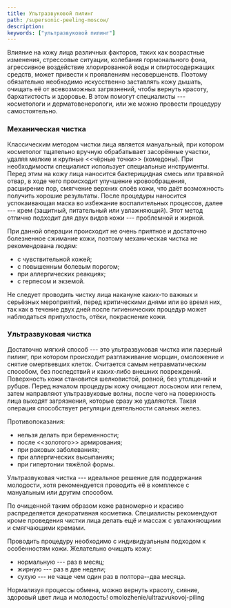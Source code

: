 ```yaml
---
title: Ультразвуковой пилинг
path: /supersonic-peeling-moscow/
description:
keywords: ["ультразвуковой пилинг"]
---
```


Влияние на кожу лица различных факторов, таких как возрастные изменения,
стрессовые ситуации, колебания гормонального фона, агрессивное
воздействие хлорированной воды и спиртосодержащих средств, может
привести к проявлениям несовершенств. Поэтому обязательно необходимо
искусственно заставлять кожу дышать, очищать её от всевозможных
загрязнений, чтобы вернуть красоту, бархатистость и здоровье. В этом
помогут специалисты --- косметологи и дерматовенерологи, или же можно
провести процедуру самостоятельно.

### Механическая чистка

Классическим методом чистки лица является мануальный, при котором
косметолог тщательно вручную обрабатывает засорённые участки, удаляя
мелкие и крупные <<чёрные точки>> (комедоны). При необходимости
специалист использует специальные инструменты. Перед этим на кожу лица
наносится бактерицидная смесь или травяной отвар, в ходе чего происходит
улучшение кровообращения, расширение пор, смягчение верхних слоёв кожи,
что даёт возможность получить хорошие результаты. После процедуры
наносится успокаивающая маска во избежание воспалительных процессов,
далее --- крем (защитный, питательный или увлажняющий). Этот метод
отлично подходит для двух видов кожи --- проблемной и жирной.

При данной операции происходит не очень приятное и достаточно
болезненное сжимание кожи, поэтому механическая чистка не рекомендована
людям:

* с чувствительной кожей;
* с повышенным болевым порогом;
* при аллергических реакциях;
* с герпесом и экземой.

Не следует проводить чистку лица накануне каких-то важных и серьёзных
мероприятий, перед критическими днями или во время них, так как в
течение двух дней после гигиенических процедур может наблюдаться
припухлость, отёки, покраснение кожи.

### Ультразвуковая чистка

Достаточно мягкий способ --- это ультразвуковая чистка или лазерный
пилинг, при котором происходит разглаживание морщин, омоложение и снятие
омертвевших клеток. Считается самым нетравматическим способом, без
последствий и каких-либо внешних повреждений. Поверхность кожи
становится шелковистой, ровной, без утолщений и рубцов. Перед началом
процедуры кожу очищают лосьоном или гелем, затем направляют
ультразвуковые волны, после чего на поверхность лица выходят
загрязнения, которые сразу же удаляются. Такая операция способствует
регуляции деятельности сальных желез.

Противопоказания:

* нельзя делать при беременности;
* после <<золотого>> армирования;
* при раковых заболеваниях;
* при аллергических высыпаниях;
* при гипертонии тяжёлой формы.

Ультразвуковая чистка --- идеальное решение для поддержания молодости,
хотя рекомендуется проводить её в комплексе с мануальным или другим
способом.

По очищенной таким образом коже равномерно и красиво распределяется
декоративная косметика. Специалисты рекомендуют кроме проведения чистки
лица делать ещё и массаж с увлажняющими и смягчающими кремами.

Проводить процедуру необходимо с индивидуальным подходом к особенностям
кожи. Желательно очищать кожу:

* нормальную --- раз в месяц;
* жирную --- раз в две недели;
* сухую --- не чаще чем один раз в полтора--два месяца.

Нормализуя процессы обмена, можно вернуть красоту, сияние, здоровый цвет
лица и молодость!
omolozhenie/ultrazvukovoj-piling